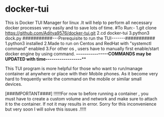 # docker-tui
This is Docker TUI Manager for linux  .It will help to perform all necessary docker  processes very easily and to save lots of time.
#To Run:-
  1.git clone https://github.com/Aditya9576/docker-tui.git
  2.cd docker-tui
  3.python3 dock.py
 ###########---Prerequisite  to run the TUI-------###########
  1.python3 installed
  2.Made to run on Centos and RedHat with "systemctl command" enabled
  3.For other os , users have to manually first enable/start docker engine by using command.
 ******************----------------COMMANDS may be UPDATED with time------------------********************
 
 This TUI program is more helpful for those who want to run/manage container at anywhere or place with their Mobile phones. 
 As it become very hard to frequently write the command on the mobile or similar small devices.

[###IMPORTANT####]
!!!!!!For now to before running a container , you must have to create a custom volume and network and make sure to attach it to the container. If not it may results in error.
Sorry for this inconvenience but very soon I will solve this issues .!!!!!
